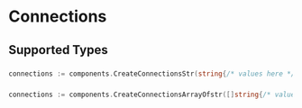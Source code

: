 # Connections


## Supported Types

### 

```go
connections := components.CreateConnectionsStr(string{/* values here */})
```

### 

```go
connections := components.CreateConnectionsArrayOfstr([]string{/* values here */})
```


